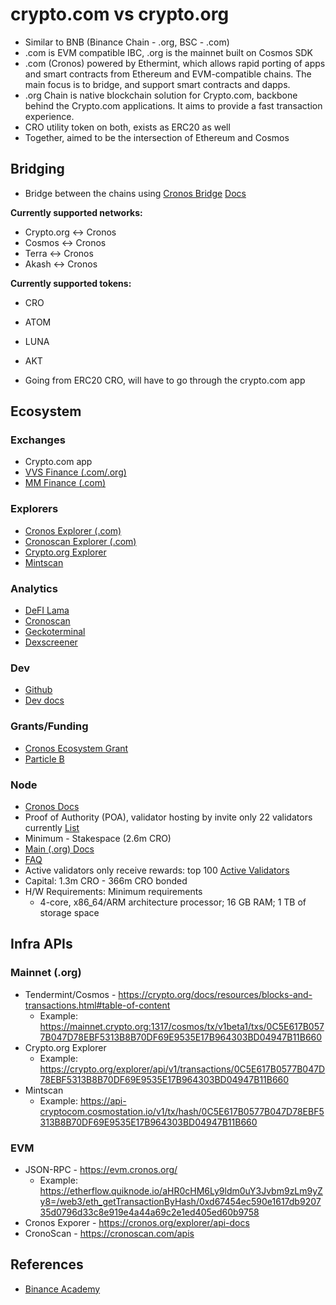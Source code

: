 # crypto.com vs crypto.org

- Similar to BNB (Binance Chain - .org, BSC - .com)
- .com is EVM compatible IBC, .org is the mainnet built on Cosmos SDK
- .com (Cronos) powered by Ethermint, which allows rapid porting of apps and smart contracts from Ethereum and EVM-compatible chains. The main focus is to bridge, and support smart contracts and dapps.
- .org Chain is native blockchain solution for Crypto.com, backbone behind the Crypto.com applications. It aims to provide a fast transaction experience. 
- CRO utility token on both, exists as ERC20 as well
- Together, aimed to be the intersection of Ethereum and Cosmos

## Bridging
- Bridge between the chains using [Cronos Bridge](https://cronos.org/bridge)
[Docs](https://cronos.org/docs/bridge/webapp.html)

**Currently supported networks:**
- Crypto.org <-> Cronos
- Cosmos <-> Cronos
- Terra <-> Cronos
- Akash <-> Cronos

**Currently supported tokens:**
- CRO
- ATOM
- LUNA
- AKT

- Going from ERC20 CRO, will have to go through the crypto.com app

## Ecosystem

### Exchanges
- Crypto.com app
- [VVS Finance (.com/.org)](https://vvs.finance/)
- [MM Finance (.com)](https://mm.finance/)

### Explorers
- [Cronos Explorer (.com)](https://cronos.org/explorer)
- [Cronoscan Explorer (.com)](https://cronoscan.com/)
- [Crypto.org Explorer](https://crypto.org/explorer)
- [Mintscan](https://www.mintscan.io/crypto-org)

### Analytics
- [DeFI Lama](https://defillama.com/chain/Cronos)
- [Cronoscan](https://cronoscan.com/tokens)
- [Geckoterminal](https://geckoterminal.com/cro/tokens)
- [Dexscreener](https://dexscreener.com/cronos)

### Dev
- [Github](https://github.com/crypto-org-chain/cronos)
- [Dev docs](https://cronos.org/docs/resources/chain-integration.html#integration-guide-for-cronos-mainnet-beta)

### Grants/Funding
- [Cronos Ecosystem Grant](https://cronos.org/grants)
- [Particle B](https://www.cronoslabs.org/)

### Node 

- [Cronos Docs](https://cronos.org/docs/getting-started/cronos-mainnet.html)
- Proof of Authority (POA), validator hosting by invite only 22 validators currently [List](https://cronos.org/validators)
- Minimum - Stakespace (2.6m CRO)
- [Main (.org) Docs](https://crypto.org/docs/getting-started/mainnet.html)
- [FAQ](https://github.com/crypto-org-chain/chain-main/discussions/442)
- Active validators only receive rewards: top 100 [Active Validators](https://crypto.org/explorer/validators)
- Capital: 1.3m CRO - 366m CRO bonded 
- H/W Requirements: Minimum requirements
    - 4-core, x86_64/ARM architecture processor; 16 GB RAM; 1 TB of storage space

## Infra APIs

### Mainnet (.org)
- Tendermint/Cosmos - https://crypto.org/docs/resources/blocks-and-transactions.html#table-of-content
  - Example: https://mainnet.crypto.org:1317/cosmos/tx/v1beta1/txs/0C5E617B0577B047D78EBF5313B8B70DF69E9535E17B964303BD04947B11B660
- Crypto.org Explorer 
  - Example: https://crypto.org/explorer/api/v1/transactions/0C5E617B0577B047D78EBF5313B8B70DF69E9535E17B964303BD04947B11B660
- Mintscan
  - Example: https://api-cryptocom.cosmostation.io/v1/tx/hash/0C5E617B0577B047D78EBF5313B8B70DF69E9535E17B964303BD04947B11B660

### EVM
- JSON-RPC - https://evm.cronos.org/
  - Example: https://etherflow.quiknode.io/aHR0cHM6Ly9ldm0uY3Jvbm9zLm9yZy8=/web3/eth_getTransactionByHash/0xd67454ec590e1617db920735d0796d33c8e919e4a44a69c2e1ed405ed60b9758
- Cronos Exporer - https://cronos.org/explorer/api-docs
- CronoScan - https://cronoscan.com/apis 

## References
- [Binance Academy](https://academy.binance.com/en/articles/what-is-thorchain-rune)

